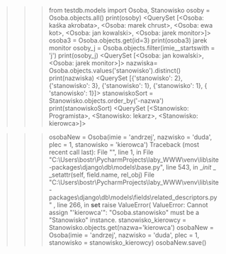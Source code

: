 >>> from testdb.models import Osoba, Stanowisko
>>> osoby = Osoba.objects.all()
>>> print(osoby)
<QuerySet [<Osoba: kaśka akrobata>, <Osoba: marek chrust>, <Osoba: ewa kot>, <Osoba: jan
 kowalski>, <Osoba: jarek monitor>]>
>>> osoba3 = Osoba.objects.get(id=3)
>>> print(osoba3)
jarek monitor
>>> osoby_j = Osoba.objects.filter(imie__startswith = 'j')
>>> print(osoby_j)
<QuerySet [<Osoba: jan kowalski>, <Osoba: jarek monitor>]>
>>> nazwiska= Osoba.objects.values('stanowisko').distinct()
>>> print(nazwiska)
<QuerySet [{'stanowisko': 2}, {'stanowisko': 3}, {'stanowisko': 1}, {'stanowisko': 1}, {
'stanowisko': 1}]>
>>> stanowiskoSort = Stanowisko.objects.order_by('-nazwa')
>>> print(stanowiskoSort)
<QuerySet [<Stanowisko: Programista>, <Stanowisko: lekarz>, <Stanowisko: kierowca>]>

>>> osobaNew = Osoba(imie = 'andrzej', nazwisko = 'duda', plec = 1, stanowisko = 'kierowca')
Traceback (most recent call last):
  File "<console>", line 1, in <module>
  File "C:\Users\bostr\PycharmProjects\laby_WWW\venv\lib\site-packages\django\db\models\base.py", line 543, in __init_
_
    _setattr(self, field.name, rel_obj)
  File "C:\Users\bostr\PycharmProjects\laby_WWW\venv\lib\site-packages\django\db\models\fields\related_descriptors.py"
, line 266, in __set__
    raise ValueError(
ValueError: Cannot assign "'kierowca'": "Osoba.stanowisko" must be a "Stanowisko" instance.
>>> stanowisko_kierowcy = Stanowisko.objects.get(nazwa='kierowca')
>>> osobaNew = Osoba(imie = 'andrzej', nazwisko = 'duda', plec = 1, stanowisko = stanowisko_kierowcy) 
>>> osobaNew.save()                                                                                  
>>> 
